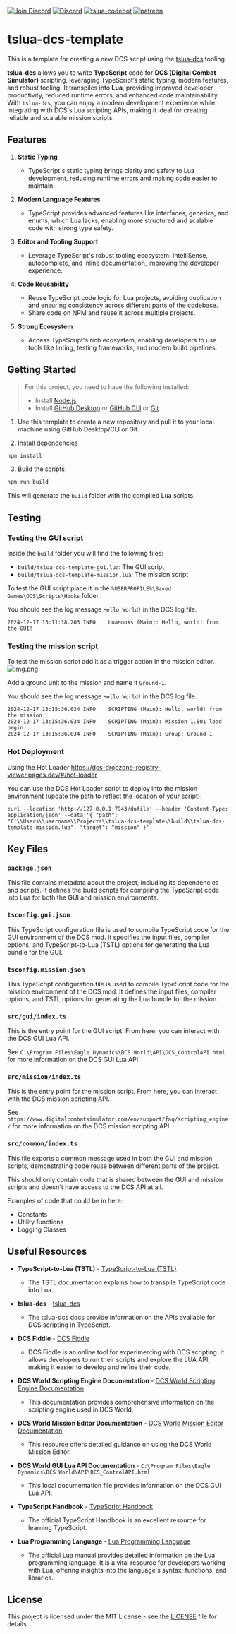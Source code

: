 [![Join Discord](https://img.shields.io/badge/Join-blue?logo=discord&label=Discord)](https://discord.gg/bT7BEHn5RD)
[![Discord](https://img.shields.io/discord/738118932937834566?logo=discord&label=Discord)](https://discord.com/channels/738118932937834566/1178991295260278785)
[![tslua-codebot](https://img.shields.io/badge/CodeBot-tslua%20dcs-blue?logo=openai)](https://chat.openai.com/g/g-6643nUbup-tslua-dcs-codebot)
[![patreon](https://img.shields.io/badge/Patreon-flyingdice-red?logo=patreon)](https://patreon.com/flyingdice)

# tslua-dcs-template

This is a template for creating a new DCS script using the [tslua-dcs](https://tslua-dcs.pages.dev/) tooling.

**tslua-dcs** allows you to write **TypeScript** code for **DCS (Digital Combat Simulator)** scripting, leveraging TypeScript’s static typing, modern features, and robust tooling. It transpiles into **Lua**, providing improved developer productivity, reduced runtime errors, and enhanced code maintainability. With `tslua-dcs`, you can enjoy a modern development experience while integrating with DCS's Lua scripting APIs, making it ideal for creating reliable and scalable mission scripts.

## Features

1. **Static Typing**
    - TypeScript's static typing brings clarity and safety to Lua development, reducing runtime errors and making code easier to maintain.

2. **Modern Language Features**
    - TypeScript provides advanced features like interfaces, generics, and enums, which Lua lacks, enabling more structured and scalable code with strong type safety.

3. **Editor and Tooling Support**
    - Leverage TypeScript's robust tooling ecosystem: IntelliSense, autocomplete, and inline documentation, improving the developer experience.

4. **Code Reusability**
    - Reuse TypeScript code logic for Lua projects, avoiding duplication and ensuring consistency across different parts of the codebase.
    - Share code on NPM and reuse it across multiple projects.

5. **Strong Ecosystem**
    - Access TypeScript's rich ecosystem, enabling developers to use tools like linting, testing frameworks, and modern build pipelines.

## Getting Started

> For this project, you need to have the following installed:
> - Install [Node.js](https://nodejs.org/en/download/)
> - Install [GitHub Desktop](https://github.com/apps/desktop) or [GitHub CLI](https://cli.github.com/ ) or [Git](https://git-scm.com/downloads)

1. Use this template to create a new repository and pull it to your local machine using GitHub Desktop/CLI or Git.

2. Install dependencies

```bash
npm install
```

3. Build the scripts

```bash
npm run build
```

This will generate the `build` folder with the compiled Lua scripts.

## Testing

### Testing the GUI script

Inside the `build` folder you will find the following files:

- `build/tslua-dcs-template-gui.lua`: The GUI script
- `build/tslua-dcs-template-mission.lua`: The mission script

To test the GUI script place it in the `%USERPROFILE%\Saved Games\DCS\Scripts\Hooks` folder.

You should see the log message `Hello World!` in the DCS log file.

```text
2024-12-17 13:11:18.203 INFO    LuaHooks (Main): Hello, world! from the GUI!
```

### Testing the mission script

To test the mission script add it as a trigger action in the mission editor.
![img.png](img.png)

Add a ground unit to the mission and name it `Ground-1`.

You should see the log message `Hello World!` in the DCS log file.

```text
2024-12-17 13:15:36.034 INFO    SCRIPTING (Main): Hello, world! from the mission
2024-12-17 13:15:36.034 INFO    SCRIPTING (Main): Mission 1.801 load begin
2024-12-17 13:15:36.034 INFO    SCRIPTING (Main): Group: Ground-1
```

### Hot Deployment

Using the Hot Loader https://dcs-dropzone-registry-viewer.pages.dev/#/hot-loader

You can use the DCS Hot Loader script to deploy into the mission environment (update the path to reflect the location of your script):
```shell
curl --location 'http://127.0.0.1:7943/dofile' --header 'Content-Type: application/json' --data '{ "path": "C:\\Users\\username\\Projects\\tslua-dcs-template\\build\\tslua-dcs-template-mission.lua", "target": "mission" }'
```

## Key Files

### `package.json`
This file contains metadata about the project, including its dependencies and scripts. It defines the build scripts for compiling the TypeScript code into Lua for both the GUI and mission environments.

### `tsconfig.gui.json`
This TypeScript configuration file is used to compile TypeScript code for the GUI environment of the DCS mod. It specifies the input files, compiler options, and TypeScript-to-Lua (TSTL) options for generating the Lua bundle for the GUI.

### `tsconfig.mission.json`
This TypeScript configuration file is used to compile TypeScript code for the mission environment of the DCS mod. It defines the input files, compiler options, and TSTL options for generating the Lua bundle for the mission.

### `src/gui/index.ts`
This is the entry point for the GUI script. From here, you can interact with the DCS GUI Lua API. 

See `C:\Program Files\Eagle Dynamics\DCS World\API\DCS_ControlAPI.html` for more information on the DCS GUI Lua API.

### `src/mission/index.ts`
This is the entry point for the mission script. From here, you can interact with the DCS mission scripting API.

See `https://www.digitalcombatsimulator.com/en/support/faq/scripting_engine/` for more information on the DCS mission scripting API.

### `src/common/index.ts`
This file exports a common message used in both the GUI and mission scripts, demonstrating code reuse between different parts of the project.

This should only contain code that is shared between the GUI and mission scripts and doesn't have access to the DCS API at all.

Examples of code that could be in here:
- Constants
- Utility functions
- Logging Classes

## Useful Resources

- **TypeScript-to-Lua (TSTL)** - [TypeScript-to-Lua (TSTL)](https://typescripttolua.github.io/)
   - The TSTL documentation explains how to transpile TypeScript code into Lua.

- **tslua-dcs** - [tslua-dcs](https://tslua-dcs.pages.dev/)
   - The tslua-dcs docs provide information on the APIs available for DCS scripting in TypeScript.

- **DCS Fiddle** - [DCS Fiddle](https://dcsfiddle.pages.dev/)
   - DCS Fiddle is an online tool for experimenting with DCS scripting. It allows developers to run their scripts and explore the LUA API, making it easier to develop and refine their code.

- **DCS World Scripting Engine Documentation** - [DCS World Scripting Engine Documentation](https://www.digitalcombatsimulator.com/en/support/faq/scripting_engine/)
   - This documentation provides comprehensive information on the scripting engine used in DCS World.

- **DCS World Mission Editor Documentation** - [DCS World Mission Editor Documentation](https://www.digitalcombatsimulator.com/en/support/faq/mission_editor/)
   - This resource offers detailed guidance on using the DCS World Mission Editor.

- **DCS World GUI Lua API Documentation** - `C:\Program Files\Eagle Dynamics\DCS World\API\DCS_ControlAPI.html`
   - This local documentation file provides information on the DCS GUI Lua API.

- **TypeScript Handbook** - [TypeScript Handbook](https://www.typescriptlang.org/docs/handbook/intro.html)
   - The official TypeScript Handbook is an excellent resource for learning TypeScript.

- **Lua Programming Language** - [Lua Programming Language](https://www.lua.org/manual/5.1/)
   - The official Lua manual provides detailed information on the Lua programming language. It is a vital resource for developers working with Lua, offering insights into the language's syntax, functions, and libraries.

## License

This project is licensed under the MIT License - see the [LICENSE](LICENSE.md) file for details.